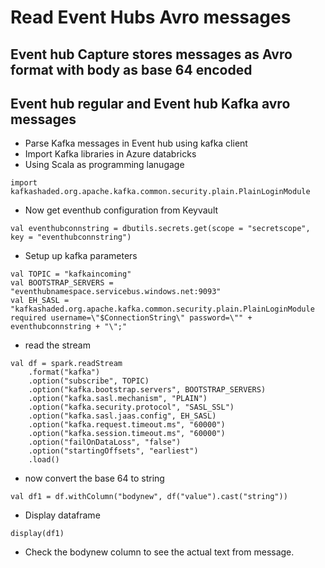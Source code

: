 # Read Event Hubs Avro messages

## Event hub Capture stores messages as Avro format with body as base 64 encoded

## Event hub regular and Event hub Kafka avro messages

- Parse Kafka messages in Event hub using kafka client
- Import Kafka libraries in Azure databricks
- Using Scala as programming lanugage

```
import kafkashaded.org.apache.kafka.common.security.plain.PlainLoginModule
```

- Now get eventhub configuration from Keyvault

```
val eventhubconnstring = dbutils.secrets.get(scope = "secretscope", key = "eventhubconnstring")
```

- Setup up kafka parameters

```
val TOPIC = "kafkaincoming"
val BOOTSTRAP_SERVERS = "eventhubnamespace.servicebus.windows.net:9093"
val EH_SASL = "kafkashaded.org.apache.kafka.common.security.plain.PlainLoginModule required username=\"$ConnectionString\" password=\"" + eventhubconnstring + "\";"
```

- read the stream

```
val df = spark.readStream
    .format("kafka")
    .option("subscribe", TOPIC)
    .option("kafka.bootstrap.servers", BOOTSTRAP_SERVERS)
    .option("kafka.sasl.mechanism", "PLAIN")
    .option("kafka.security.protocol", "SASL_SSL")
    .option("kafka.sasl.jaas.config", EH_SASL)
    .option("kafka.request.timeout.ms", "60000")
    .option("kafka.session.timeout.ms", "60000")
    .option("failOnDataLoss", "false")
    .option("startingOffsets", "earliest")
    .load()
```

- now convert the base 64 to string

```
val df1 = df.withColumn("bodynew", df("value").cast("string"))
```

- Display dataframe

```
display(df1)
```

- Check the bodynew column to see the actual text from message.